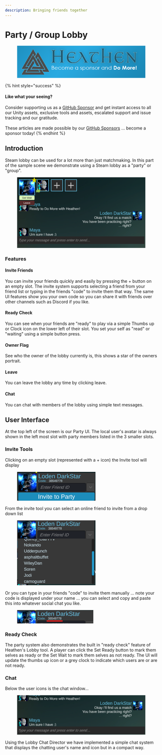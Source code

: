 ```yaml
---
description: Bringing friends together
---
```


# Party / Group Lobby

<figure><img src="../../../../../.gitbook/assets/512x128 Sponsor Banner.png" alt="Become a sponsor and Do More"><figcaption></figcaption></figure>

{% hint style="success" %}
#### Like what your seeing?

Consider supporting us as a [GitHub Sponsor](../../../../../company/become-a-sponsor.md) and get instant access to all our Unity assets, exclusive tools and assets, escalated support and issue tracking and our gratitude.\
\
These articles are made possible by our [GitHub Sponsors](https://github.com/sponsors/heathen-engineering) ... become a sponsor today!
{% endhint %}

## Introduction&#x20;

Steam lobby can be used for a lot more than just matchmaking. In this part of the sample scene we demonstrate using a Steam lobby as a "party" or "group".

<figure><img src="../../../../../.gitbook/assets/image (3) (1).png" alt=""><figcaption></figcaption></figure>

### Features

#### Invite Friends

You can invite your friends quickly and easily by pressing the + button on an empty slot. The invite system supports selecting a friend from your friend list or typing in the friends "code" to invite them that way. The same UI features show you your own code so you can share it with friends over other channels such as Discord if you like.

#### Ready Check

You can see when your friends are "ready" to play via a simple Thumbs up or Clock icon on the lower left of their slot. You set your self as "read" or "waiting" using a simple button press.

#### Owner Flag

See who the owner of the lobby currently is, this shows a star of the owners portrait.

#### Leave

You can leave the lobby any time by clicking leave.

#### Chat

You can chat with members of the lobby using simple text messages.

## User Interface

At the top left of the screen is our Party UI. The local user's avatar is always shown in the left most slot with party members listed in the 3 smaller slots.&#x20;

### Invite Tools

Clicking on an empty slot (represented with a + icon) the Invite tool will display

<figure><img src="../../../../../.gitbook/assets/image (1) (1) (1).png" alt=""><figcaption></figcaption></figure>

From the invite tool you can select an online friend to invite from a drop down list

<figure><img src="../../../../../.gitbook/assets/image (2) (1) (2).png" alt=""><figcaption></figcaption></figure>

Or you can type in your friends "code" to invite them manually ... note your code is displayed under your name ... you can select and copy and paste this into whatever social chat you like.

<figure><img src="../../../../../.gitbook/assets/image (101).png" alt=""><figcaption></figcaption></figure>

### Ready Check

The party system also demonstrates the built in "ready check" feature of Heathen's Lobby tool. A player can click the Set Ready button to mark them selves as ready or the Set Wait to mark them selves as not ready. The UI will update the thumbs up icon or a grey clock to indicate which users are or are not ready.

### Chat

Below the user icons is the chat window...

<figure><img src="../../../../../.gitbook/assets/image (5).png" alt=""><figcaption></figcaption></figure>

Using the Lobby Chat Director we have implemented a simple chat system that displays the chatting user's name and icon but in a compact way.
